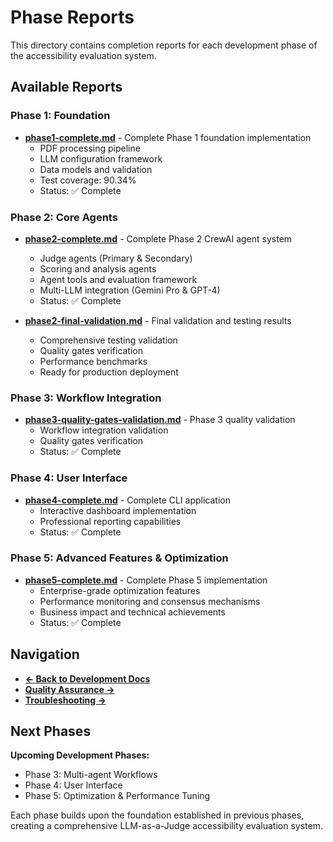 # Phase Reports

This directory contains completion reports for each development phase of the accessibility evaluation system.

## Available Reports

### Phase 1: Foundation
- **[phase1-complete.md](./phase1-complete.md)** - Complete Phase 1 foundation implementation
  - PDF processing pipeline
  - LLM configuration framework
  - Data models and validation
  - Test coverage: 90.34%
  - Status: ✅ Complete

### Phase 2: Core Agents  
- **[phase2-complete.md](./phase2-complete.md)** - Complete Phase 2 CrewAI agent system
  - Judge agents (Primary & Secondary)
  - Scoring and analysis agents
  - Agent tools and evaluation framework
  - Multi-LLM integration (Gemini Pro & GPT-4)
  - Status: ✅ Complete

- **[phase2-final-validation.md](./phase2-final-validation.md)** - Final validation and testing results
  - Comprehensive testing validation
  - Quality gates verification
  - Performance benchmarks
  - Ready for production deployment

### Phase 3: Workflow Integration
- **[phase3-quality-gates-validation.md](./phase3-quality-gates-validation.md)** - Phase 3 quality validation
  - Workflow integration validation
  - Quality gates verification
  - Status: ✅ Complete

### Phase 4: User Interface
- **[phase4-complete.md](./phase4-complete.md)** - Complete CLI application
  - Interactive dashboard implementation
  - Professional reporting capabilities
  - Status: ✅ Complete

### Phase 5: Advanced Features & Optimization
- **[phase5-complete.md](./phase5-complete.md)** - Complete Phase 5 implementation
  - Enterprise-grade optimization features
  - Performance monitoring and consensus mechanisms
  - Business impact and technical achievements
  - Status: ✅ Complete

## Navigation

- **[← Back to Development Docs](../README.md)**
- **[Quality Assurance →](../quality-assurance/)**
- **[Troubleshooting →](../../troubleshooting/)**

## Next Phases

**Upcoming Development Phases:**
- Phase 3: Multi-agent Workflows 
- Phase 4: User Interface
- Phase 5: Optimization & Performance Tuning

Each phase builds upon the foundation established in previous phases, creating a comprehensive LLM-as-a-Judge accessibility evaluation system.
